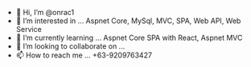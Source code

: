 - 👋 Hi, I’m @onrac1
- 👀 I’m interested in ... Aspnet Core, MySql, MVC, SPA, Web API, Web Service 
- 🌱 I’m currently learning ... Aspnet Core SPA with React, Aspnet MVC
- 💞️ I’m looking to collaborate on ...
- 📫 How to reach me ... +63-9209763427

<!---
onrac1/onrac1 is a ✨ special ✨ repository because its `README.md` (this file) appears on your GitHub profile.
You can click the Preview link to take a look at your changes.
--->
